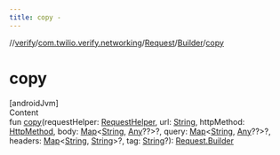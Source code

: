 ```yaml
---
title: copy -
---
```

//[verify](../../../index.md)/[com.twilio.verify.networking](../../index.md)/[Request](../index.md)/[Builder](index.md)/[copy](copy.md)



# copy  
[androidJvm]  
Content  
fun [copy](copy.md)(requestHelper: [RequestHelper](../../-request-helper/index.md), url: [String](https://kotlinlang.org/api/latest/jvm/stdlib/kotlin/-string/index.html), httpMethod: [HttpMethod](../../-http-method/index.md), body: [Map](https://kotlinlang.org/api/latest/jvm/stdlib/kotlin.collections/-map/index.html)<[String](https://kotlinlang.org/api/latest/jvm/stdlib/kotlin/-string/index.html), [Any](https://kotlinlang.org/api/latest/jvm/stdlib/kotlin/-any/index.html)??>?, query: [Map](https://kotlinlang.org/api/latest/jvm/stdlib/kotlin.collections/-map/index.html)<[String](https://kotlinlang.org/api/latest/jvm/stdlib/kotlin/-string/index.html), [Any](https://kotlinlang.org/api/latest/jvm/stdlib/kotlin/-any/index.html)??>?, headers: [Map](https://kotlinlang.org/api/latest/jvm/stdlib/kotlin.collections/-map/index.html)<[String](https://kotlinlang.org/api/latest/jvm/stdlib/kotlin/-string/index.html), [String](https://kotlinlang.org/api/latest/jvm/stdlib/kotlin/-string/index.html)>?, tag: [String](https://kotlinlang.org/api/latest/jvm/stdlib/kotlin/-string/index.html)?): [Request.Builder](index.md)  



